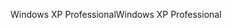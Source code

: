 <span data-ttu-id="83d91-101">Windows XP Professional</span><span class="sxs-lookup"><span data-stu-id="83d91-101">Windows XP Professional</span></span>